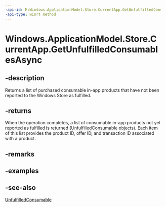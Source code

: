 ----api-id: M:Windows.ApplicationModel.Store.CurrentApp.GetUnfulfilledConsumablesAsync
-api-type: winrt method
---<!-- Method syntaxpublic Windows.Foundation.IAsyncOperation<Windows.Foundation.Collections.IVectorView<Windows.ApplicationModel.Store.UnfulfilledConsumable>> GetUnfulfilledConsumablesAsync()--># Windows.ApplicationModel.Store.CurrentApp.GetUnfulfilledConsumablesAsync## -descriptionReturns a list of purchased consumable in-app products that have not been reported to the Windows Store as fulfilled.## -returnsWhen the operation completes, a list of consumable in-app products not yet reported as fulfilled is returned ([UnfulfilledConsumable](unfulfilledconsumable.md) objects). Each item of this list provides the product ID, offer ID, and transaction ID associated with a product.## -remarks## -examples## -see-also[UnfulfilledConsumable](unfulfilledconsumable.md)